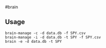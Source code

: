 #brain

## Usage
```
brain-manage -c -d data.db -f SPY.csv 
brain-manage -i -d data.db -t SPY -f SPY.csv 
brain -e -d data.db -t SPY 
```
